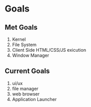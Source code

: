 # Goals

## Met Goals
1. Kernel
2. File System
3. Client Side HTML/CSS/JS exicution
4. Window Manager

## Current Goals

1. ui/ux
2. file manager
3. web browser
4. Application Launcher